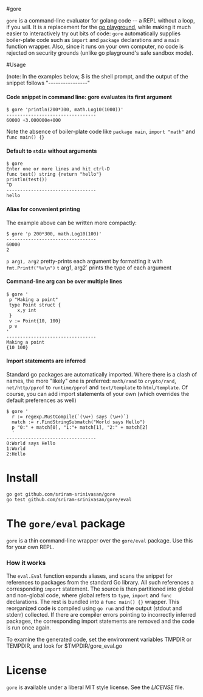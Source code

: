 #gore

`gore` is a command-line evaluator for golang code -- a REPL without a loop, if you will. It is a replacement for the [go playground](http://play.golang.org), while making it much easier to interactively try out bits of code: `gore` automatically supplies boiler-plate code such as `import` and `package` declarations and a `main` function wrapper. Also, since it runs on your own computer, no code is rejected on security grounds (unlike go playground's safe sandbox mode).

#Usage

(note: In the examples below, $ is the shell prompt, and the output of the snippet follows "----------------"
#### Code snippet in command line: gore evaluates its first argument
```
$ gore 'println(200*300, math.Log10(1000))'
---------------------------------
60000 +3.000000e+000
```

Note the absence of boiler-plate code like `package main`, `import "math"` and `func main() {}`

#### Default to `stdin` without arguments

```
$ gore
Enter one or more lines and hit ctrl-D
func test() string {return "hello"}
println(test())
^D
---------------------------------
hello
```
#### Alias for convenient printing
The example above can be written more compactly:
```
$ gore 'p 200*300, math.Log10(100)'
---------------------------------
60000
2
```
`p arg1, arg2` pretty-prints each argument by formatting it with `fmt.Printf("%v\n")`
`t` arg1, arg2` prints the type of each argument
#### Command-line arg can be over multiple lines
```
$ gore '
 p "Making a point"
 type Point struct {
    x,y int
 }
 v := Point{10, 100}
 p v
' 
---------------------------------
Making a point
{10 100}
```
#### Import statements are inferred 
Standard go packages are automatically imported. Where there is a clash of names, the more "likely" one is preferred: `math/rand` to `crypto/rand`, `net/http/pprof` to `runtime/pprof` and `text/template` to `html/template`. Of course, you can add import statements of your own (which overrides the default preferences as well)
```
$ gore '
  r := regexp.MustCompile(`(\w+) says (\w+)`)
  match := r.FindStringSubmatch("World says Hello")
  p "0:" + match[0], "1:"+ match[1], "2:" + match[2]
  '
---------------------------------
0:World says Hello
1:World
2:Hello
```


# Install

```
go get github.com/sriram-srinivasan/gore
go test github.com/sriram-srinivasan/gore/eval
```

# The `gore/eval` package

`gore` is a thin command-line wrapper over the `gore/eval` package. Use this for your own REPL.

### How it works

The `eval.Eval` function expands aliases, and scans the snippet for references to packages from the standard Go library. All such references a corresponding `import` statement. The source is then partitioned into global and non-global code, where global refers to `type`, `import` and `func` declarations. The rest is bundled into a `func main() {}` wrapper. This reorganized code is compiled using `go run` and the output (stdout and stderr) collected. If there are compiler errors pointing to incorrectly inferred packages, the corresponding import statements are removed and the code is run once again.

To examine the generated code, set the environment variables TMPDIR or TEMPDIR, and look for $TMPDIR/gore_eval.go

# License

`gore` is available under a liberal MIT style license. See the _LICENSE_ file.